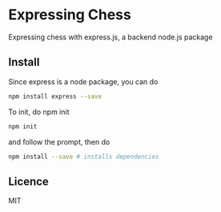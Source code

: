 # Expressing Chess

Expressing chess with express.js, a backend node.js package 



## Install

Since express is a node package, you can do

```bash
npm install express --save
```

To init, do npm init

```sh
npm init
```

and follow the prompt, then do

```bash
npm install --save # installs dependencies
```



## Licence

MIT

